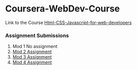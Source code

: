# Coursera-WebDev-Course
Link to the Course [Html-CSS-Javascript-for-web-developers](https://www.coursera.org/learn/html-css-javascript-for-web-developers)

### Assignment Submissions
1. Mod 1 No assignment
2. [Mod 2 Assignment](https://mayank-jain-1.github.io/Coursera-WebDev-Course/Mod-2-Assignment/)
3. [Mod 3 Assignment](https://mayank-jain-1.github.io/Coursera-WebDev-Course/Mod-3-Assignment/)
4. [Mod 4 Assignment](https://mayank-jain-1.github.io/Coursera-WebDev-Course/Mod-4-Assignment/)
